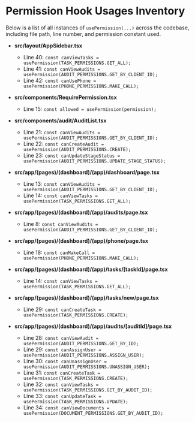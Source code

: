# Permission Hook Usages Inventory

Below is a list of all instances of `usePermission(...)` across the codebase, including file path, line number, and permission constant used.

- **src/layout/AppSidebar.tsx**
  - Line 40: `const canViewTasks = usePermission(TASK_PERMISSIONS.GET_ALL);`
  - Line 41: `const canViewAudits = usePermission(AUDIT_PERMISSIONS.GET_BY_CLIENT_ID);`
  - Line 42: `const canUsePhone = usePermission(PHONE_PERMISSIONS.MAKE_CALL);`

- **src/components/RequirePermission.tsx**
  - Line 15: `const allowed = usePermission(permission);`

- **src/components/audit/AuditList.tsx**
  - Line 21: `const canViewAudits = usePermission(AUDIT_PERMISSIONS.GET_BY_CLIENT_ID);`
  - Line 22: `const canCreateAudit = usePermission(AUDIT_PERMISSIONS.CREATE);`
  - Line 23: `const canUpdateStageStatus = usePermission(AUDIT_PERMISSIONS.UPDATE_STAGE_STATUS);`

- **src/app/(pages)/(dashboard)/(app)/dashboard/page.tsx**
  - Line 13: `const canViewAudits = usePermission(AUDIT_PERMISSIONS.GET_BY_CLIENT_ID);`
  - Line 14: `const canViewTasks = usePermission(TASK_PERMISSIONS.GET_ALL);`

- **src/app/(pages)/(dashboard)/(app)/audits/page.tsx**
  - Line 8: `const canViewAudits = usePermission(AUDIT_PERMISSIONS.GET_BY_CLIENT_ID);`

- **src/app/(pages)/(dashboard)/(app)/phone/page.tsx**
  - Line 18: `const canMakeCall = usePermission(PHONE_PERMISSIONS.MAKE_CALL);`

- **src/app/(pages)/(dashboard)/(app)/tasks/[taskId]/page.tsx**
  - Line 14: `const canViewTasks = usePermission(TASK_PERMISSIONS.GET_ALL);`

- **src/app/(pages)/(dashboard)/(app)/tasks/new/page.tsx**
  - Line 29: `const canCreateTask = usePermission(TASK_PERMISSIONS.CREATE);`

- **src/app/(pages)/(dashboard)/(app)/audits/[auditId]/page.tsx**
  - Line 28: `const canViewAudit = usePermission(AUDIT_PERMISSIONS.GET_BY_ID);`
  - Line 29: `const canAssignUser = usePermission(AUDIT_PERMISSIONS.ASSIGN_USER);`
  - Line 30: `const canUnassignUser = usePermission(AUDIT_PERMISSIONS.UNASSIGN_USER);`
  - Line 31: `const canCreateTask = usePermission(TASK_PERMISSIONS.CREATE);`
  - Line 32: `const canViewTasks = usePermission(TASK_PERMISSIONS.GET_BY_AUDIT_ID);`
  - Line 33: `const canUpdateTask = usePermission(TASK_PERMISSIONS.UPDATE);`
  - Line 34: `const canViewDocuments = usePermission(DOCUMENT_PERMISSIONS.GET_BY_AUDIT_ID);`
